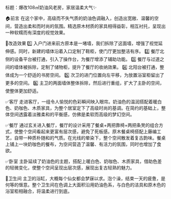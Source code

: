 
标题：爆改108㎡奶油风老房，家居温柔大气✨

🏠前言
在这个家中，高级而不失气质的奶油色调融入，创造出宽敞、温馨的空间，营造出柔和而时尚的氛围。精选原木材质的家具相得益彰，相互衬托，呈现出一种软糯而有深度的视觉效果。

🌈改造效果
1️⃣ 入户门进来前方原本是一堵墙，我们拆除了这面墙，增强了视觉延伸感。同时，新建的墙体沿着入口定制了鞋柜，使门厅更加整洁有序。
2️⃣ 餐厅北侧的设备平台被打通，引入了操作台，为餐厅增添了辅助功能。
3️⃣ 餐厅与过道之间的墙体被拆除，定制了储物柜，提升了餐厅的收纳效果。
4️⃣ 北阳台被打通，整体成为一个舒适的书房空间。
5️⃣ 次卫的进门位置向左平移，为放置浴室柜留出了更多的空间。
6️⃣ 主卫的两面墙体整体拆除，然后进行重组，扩大了主卧的空间，使整体更加舒适。

✅客厅
走进客厅，一组令人愉悦的色彩瞬间映入眼帘。奶油色的温润搭配着暖白色、奶咖色、木质家具，为整个居室定下了高级时尚的基调。在简约的基础上，整体空间透露着淡雅柔和的平衡感，仿佛是柔软而高级的梦幻空间。

✅餐厅
通过玄关进入餐厅，餐厅的设计采用了餐桌+两把靠椅+两把条凳的组合方式，使整个空间看起来更富有层次感，避免了死板感。原木餐桌椅搭配上藤编工艺，自带一种质朴随和的气质。在光线的晕染下，整个空间散发着复古韵味。餐桌上铺上一块奶咖色的餐布，为空间营造了温馨、有活力的氛围，同时也增加了食欲。

✅卧室
主卧延续了奶油色的主题，搭配上暖白色、奶咖色、木质家具，借助色差的轻微变化，使整个空间呈现出层次感，展现出复古轻熟的魅力。

🚾卫生间
主卫的浴缸，大概每个仙女都会梦寐以求。泡个澡，结束一天的疲惫，是何等的惬意。整个卫生间在色调上大面积沿用奶油色系，与白色的洁具和原木色的浴室柜相融合，将温柔进行到底。